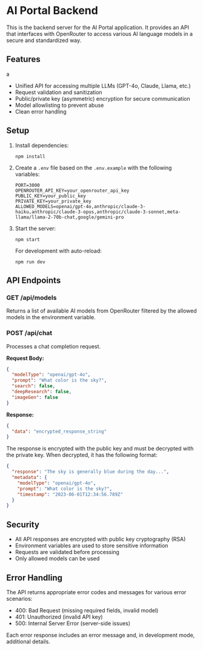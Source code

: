 # AI Portal Backend

This is the backend server for the AI Portal application. It provides an API that interfaces with OpenRouter to access various AI language models in a secure and standardized way.

## Features

a
- Unified API for accessing multiple LLMs (GPT-4o, Claude, Llama, etc.)
- Request validation and sanitization
- Public/private key (asymmetric) encryption for secure communication
- Model allowlisting to prevent abuse
- Clean error handling

## Setup

1. Install dependencies:
   ```
   npm install
   ```

2. Create a `.env` file based on the `.env.example` with the following variables:
   ```
   PORT=3000
   OPENROUTER_API_KEY=your_openrouter_api_key
   PUBLIC_KEY=your_public_key
   PRIVATE_KEY=your_private_key
   ALLOWED_MODELS=openai/gpt-4o,anthropic/claude-3-haiku,anthropic/claude-3-opus,anthropic/claude-3-sonnet,meta-llama/llama-2-70b-chat,google/gemini-pro
   ```

3. Start the server:
   ```
   npm start
   ```

   For development with auto-reload:
   ```
   npm run dev
   ```

## API Endpoints

### GET /api/models
Returns a list of available AI models from OpenRouter filtered by the allowed models in the environment variable.

### POST /api/chat
Processes a chat completion request.

**Request Body:**
```json
{
  "modelType": "openai/gpt-4o",
  "prompt": "What color is the sky?",
  "search": false,
  "deepResearch": false,
  "imageGen": false
}
```

**Response:**
```json
{
  "data": "encrypted_response_string"
}
```

The response is encrypted with the public key and must be decrypted with the private key. When decrypted, it has the following format:

```json
{
  "response": "The sky is generally blue during the day...",
  "metadata": {
    "modelType": "openai/gpt-4o",
    "prompt": "What color is the sky?",
    "timestamp": "2023-06-01T12:34:56.789Z"
  }
}
```

## Security

- All API responses are encrypted with public key cryptography (RSA)
- Environment variables are used to store sensitive information
- Requests are validated before processing
- Only allowed models can be used

## Error Handling

The API returns appropriate error codes and messages for various error scenarios:

- 400: Bad Request (missing required fields, invalid model)
- 401: Unauthorized (invalid API key)
- 500: Internal Server Error (server-side issues)

Each error response includes an error message and, in development mode, additional details. 